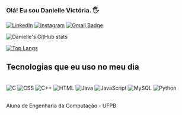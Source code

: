 ### Olá! Eu sou Danielle Victória. 🖐️

[![LinkedIn](https://img.shields.io/badge/LinkedIn-0077B5?style=for-the-badge&logo=linkedin&logoColor=white)](https://www.linkedin.com/in/danielle-vict%C3%B3ria-612543257/)
[![Instagram](https://img.shields.io/badge/Instagram-E4405F?style=for-the-badge&logo=instagram&logoColor=white)](https://www.instagram.com/danivic__/)
[![Gmail Badge](https://img.shields.io/badge/Gmail-D14836?style=for-the-badge&logo=gmail&logoColor=white)](mailto:danielle.victoria.eustaquio@gmail.com)



![Danielle's GitHub stats](https://github-readme-stats.vercel.app/api?username=danielle-victoria&show_icons=true&theme=dracula)

[![Top Langs](https://github-readme-stats.vercel.app/api/top-langs/?username=danielle-victoria&langs_count=8)](https://github.com/danielle-victoria/github-readme-stats)


## Tecnologias que eu uso no meu dia

<div style = "display: inline_block"><br/>
<img align="center" alt= "C"src=https://img.shields.io/badge/C-00599C?style=for-the-badge&logo=c&logoColor=white>
<img align="center" alt= "CSS"src=https://img.shields.io/badge/CSS-239120?&style=for-the-badge&logo=css3&logoColor=white>
<img align="center" alt= "C++"src=https://img.shields.io/badge/C%2B%2B-00599C?style=for-the-badge&logo=c%2B%2B&logoColor=white>
<img align="center" alt= "HTML"src=https://img.shields.io/badge/HTML-239120?style=for-the-badge&logo=html5&logoColor=white>
<img align="center" alt= "Java"src=https://img.shields.io/badge/Java-ED8B00?style=for-the-badge&logo=java&logoColor=white>
<img align="center" alt= "JavaScript"src=https://img.shields.io/badge/JavaScript-F7DF1E?style=for-the-badge&logo=javascript&logoColor=black>
<img align="center" alt= "MySQL"src=https://img.shields.io/badge/MySQL-00000F?style=for-the-badge&logo=mysql&logoColor=white>
<img align="center" alt= "Python"src=https://img.shields.io/badge/Python-14354C?style=for-the-badge&logo=python&logoColor=white>
</div><br/>

Aluna de Engenharia da Computação - UFPB
